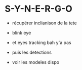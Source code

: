 # S-Y-N-E-R-G-O



- récupérer inclianison de la tete

- blink eye

- et eyes tracking bah y'a pas

- puis les detections

- voir les modeles dispo










